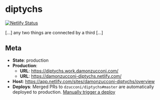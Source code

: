 # diptychs

[![Netlify Status](https://api.netlify.com/api/v1/badges/6a4f2bed-97e9-4e1a-b3cc-c30a37cdc52a/deploy-status)](https://app.netlify.com/sites/damonzucconi-diptychs/deploys)

[...] any two things are connected by a third [...]

## Meta

- **State**: production
- **Production**:
  - **URL**: https://diptychs.work.damonzucconi.com/
  - **URL**: https://damonzucconi-diptychs.netlify.com/
- **Host**: https://app.netlify.com/sites/damonzucconi-diptychs/overview
- **Deploys**: Merged PRs to `dzucconi/diptychs#master` are automatically deployed to production. [Manually trigger a deploy](https://app.netlify.com/sites/damonzucconi-diptychs/deploys)
